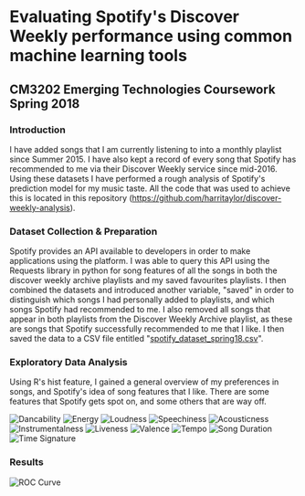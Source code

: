 # Evaluating Spotify's Discover Weekly performance using common machine learning tools
## CM3202 Emerging Technologies Coursework Spring 2018

### Introduction
I have added songs that I am currently listening to into a monthly playlist since Summer 2015. I have also kept a record of every song that Spotify has recommended to me via their Discover Weekly service since mid-2016. Using these datasets I have performed a rough analysis of Spotify's prediction model for my music taste. All the code that was used to achieve this is located in this repository (https://github.com/harritaylor/discover-weekly-analysis).

### Dataset Collection & Preparation
Spotify provides an API available to developers in order to make applications using the platform. I was able to query this API using the Requests library in python for song features of all the songs in both the discover weekly archive playlists and my saved favourites playlists. I then combined the datasets and introduced another variable, "saved" in order to distinguish which songs I had personally added to playlists, and which songs Spotify had recommended to me. I also removed all songs that appear in both playlists from the Discover Weekly Archive playlist, as these are songs that Spotify successfully recommended to me that I like. I then saved the data to a CSV file entitled "[spotify\_dataset\_spring18.csv](https://github.com/harritaylor/discover-weekly-analysis/blob/master/Spotify_dataset_spring18.csv)".

### Exploratory Data Analysis
Using R's hist feature, I gained a general overview of my preferences in songs, and Spotify's idea of song features that I like. There are some features that Spotify gets spot on, and some others that are way off.

![Dancability](https://raw.githubusercontent.com/harritaylor/discover-weekly-analysis/master/report/graphs/1_dancability.png "Dancability Measure")
![Energy](https://raw.githubusercontent.com/harritaylor/discover-weekly-analysis/master/report/graphs/2_energy.png "Energy Measure")
![Loudness](https://raw.githubusercontent.com/harritaylor/discover-weekly-analysis/master/report/graphs/3_loudness.png "Loudness Measure")
![Speechiness](https://raw.githubusercontent.com/harritaylor/discover-weekly-analysis/master/report/graphs/4_speechiness.png "Speechiness Measure")
![Acousticness](https://raw.githubusercontent.com/harritaylor/discover-weekly-analysis/master/report/graphs/5_acousticness.png "Acousticness Measure")
![Instrumentalness](https://raw.githubusercontent.com/harritaylor/discover-weekly-analysis/master/report/graphs/6_instrumentalness.png "Instrumentalness Measure")
![Liveness](https://raw.githubusercontent.com/harritaylor/discover-weekly-analysis/master/report/graphs/7_liveness.png "Liveness Measure")
![Valence](https://raw.githubusercontent.com/harritaylor/discover-weekly-analysis/master/report/graphs/8_valence.png "Valence Measure")
![Tempo](https://raw.githubusercontent.com/harritaylor/discover-weekly-analysis/master/report/graphs/9_tempo.png "Tempo")
![Song Duration](https://raw.githubusercontent.com/harritaylor/discover-weekly-analysis/master/report/graphs/10_song_dur.png "Song Duration")
![Time Signature](https://raw.githubusercontent.com/harritaylor/discover-weekly-analysis/master/report/graphs/11_time_sig.png "Time Signature")

### Results

![ROC Curve](https://raw.githubusercontent.com/harritaylor/discover-weekly-analysis/master/report/graphs/roc_curve.png "ROC Curve")

